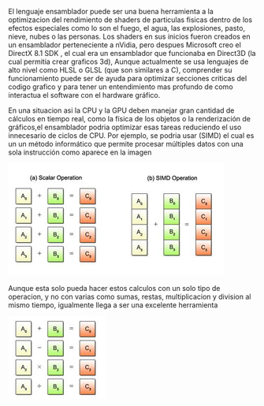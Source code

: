 El lenguaje ensamblador puede ser una buena herramienta a la optimizacion del rendimiento de shaders de particulas fisicas dentro de los efectos 
especiales como lo son el fuego, el agua, las explosiones, pasto, nieve, nubes o las personas. Los shaders en sus inicios fueron creados en un
ensamblador perteneciente a nVidia, pero despues Microsoft creo el DirectX 8.1 SDK , el cual era un ensamblador que funcionaba en Direct3D 
(la cual permitia crear graficos 3d), Aunque actualmente se usa lenguajes de alto nivel como  HLSL o GLSL (que son similares a C), comprender su 
funcionamiento puede ser de ayuda para optimizar secciones criticas del codigo grafico y para tener un entendimiento mas profundo de como interactua
el software con el hardware gráfico.

En una situacion asi la CPU y la GPU deben manejar gran cantidad de cálculos en tiempo real, como la física de los objetos o la renderización de 
gráficos,el ensamblador podria optimizar esas tareas reduciendo el uso innecesario de ciclos de CPU. Por ejemplo, se podria usar (SIMD) el cual es un
un método informático que permite procesar múltiples datos con una sola instrucción como aparece en la imagen


![Resultado del programa](../../../../assets/image008.jpg) 


Aunque esta solo pueda hacer estos calculos con un solo tipo de operacion, y no con varias como sumas,  restas, multiplicacion y division al mismo
tiempo, igualmente llega a ser una excelente herramienta

![Resultado del programa](../../../../assets/image010.jpg) 
